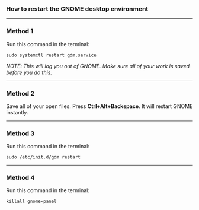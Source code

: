 ### How to restart the GNOME desktop environment

---
### Method 1

Run this command in the terminal:

	sudo systemctl restart gdm.service
	
*NOTE: This will log you out of GNOME. Make sure all of your work is saved before you do this.*
	
---
### Method 2

Save all of your open files.
Press **Ctrl+Alt+Backspace**. It will restart GNOME instantly.

---
### Method 3

Run this command in the terminal:

	sudo /etc/init.d/gdm restart
	
---
### Method 4

Run this command in the terminal:

	killall gnome-panel
